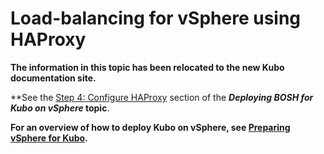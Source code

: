 # Load-balancing for vSphere using HAProxy

**The information in this topic has been relocated to the new Kubo documentation site.**

**See the [Step 4: Configure HAProxy](https://docs-kubo.cfapps.io/installing/vsphere/deploying-bosh-vsphere/#step-4-configure-haproxy) section of the ***Deploying BOSH for Kubo on vSphere* topic**.

**For an overview of how to deploy Kubo on vSphere, see [Preparing vSphere for Kubo](https://docs-kubo.cfapps.io/installing/vsphere/).**
